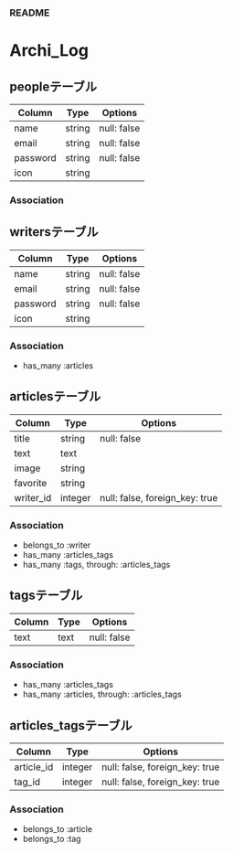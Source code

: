 ### README

# Archi_Log

## peopleテーブル
|Column|Type|Options|
|------|----|-------|
|name|string|null: false|
|email|string|null: false|
|password|string|null: false|
|icon|string||
### Association

## writersテーブル
|Column|Type|Options|
|------|----|-------|
|name|string|null: false|
|email|string|null: false|
|password|string|null: false|
|icon|string||
### Association
- has_many :articles

## articlesテーブル
|Column|Type|Options|
|------|----|-------|
|title|string|null: false|
|text|text||
|image|string||
|favorite|string||
|writer_id|integer|null: false, foreign_key: true|
### Association
- belongs_to :writer
- has_many :articles_tags
- has_many :tags, through: :articles_tags

## tagsテーブル
|Column|Type|Options|
|------|----|-------|
|text|text|null: false|
### Association
- has_many :articles_tags
- has_many :articles, through: :articles_tags

## articles_tagsテーブル
|Column|Type|Options|
|------|----|-------|
|article_id|integer|null: false, foreign_key: true|
|tag_id|integer|null: false, foreign_key: true|
### Association
- belongs_to :article
- belongs_to :tag

